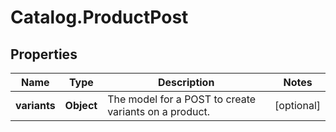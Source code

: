# Catalog.ProductPost

## Properties
Name | Type | Description | Notes
------------ | ------------- | ------------- | -------------
**variants** | **Object** | The model for a POST to create variants on a product.  | [optional] 
